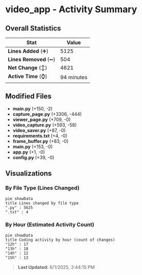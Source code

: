 # video_app - Activity Summary 

## Overall Statistics

| Stat                   | Value                                                             |
| ---------------------- | ----------------------------------------------------------------- |
| **Lines Added** (➕)   | 5125                                          |
| **Lines Removed** (➖) | 504                                        |
| **Net Change** (↕)    | 4621                |
| **Active Time** (⌚)   | 94 minutes |


## Modified Files
- **main.py** (+150, -2)
- **capture_page.py** (+3306, -444)
- **viewer_page.py** (+709, -0)
- **video_capture.py** (+593, -58)
- **video_saver.py** (+87, -0)
- **requirements.txt** (+4, -0)
- **frame_buffer.py** (+83, -0)
- **main.py** (+153, -0)
- **app.py** (+1, -0)
- **config.py** (+39, -0)

## Visualizations

### By File Type (Lines Changed)

```mermaid
pie showData
title Lines changed by file type
".py" : 5625
".txt" : 4
```

### By Hour (Estimated Activity Count)

```mermaid
pie showData
title Coding activity by hour (count of changes)
"12h" : 17
"13h" : 18
"14h" : 12
"15h" : 13
```


> **Last Updated:** 6/1/2025, 3:44:15 PM